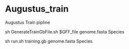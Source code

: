 # Augustus_train
Augustus Train pipline

sh GenerateTrainGbFile.sh $GFF_file genome.fasta Species


sh run.sh training.gb genome.fasta Species
